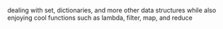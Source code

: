 dealing with set, dictionaries, and more other data structures while also enjoying cool functions such as lambda, filter, map, and reduce
